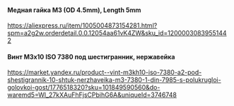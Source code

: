 #### Медная гайка M3 (OD 4.5mm), Length 5mm 

https://aliexpress.ru/item/1005004873154281.html?spm=a2g2w.orderdetail.0.0.12054aa61vK4ZW&sku_id=12000030839551442

#### Винт М3х10 ISO 7380 под шестигранник, нержавейка 

https://market.yandex.ru/product--vint-m3kh10-iso-7380-a2-pod-shestigrannik-10-shtuk-nerzhaveika-m3-7380-1-din-7985-s-polukrugloi-golovkoi-gost/1776518320?sku=101849590560&do-waremd5=Wl_27kXAuFhFjsCPbihG6A&uniqueId=3746748
